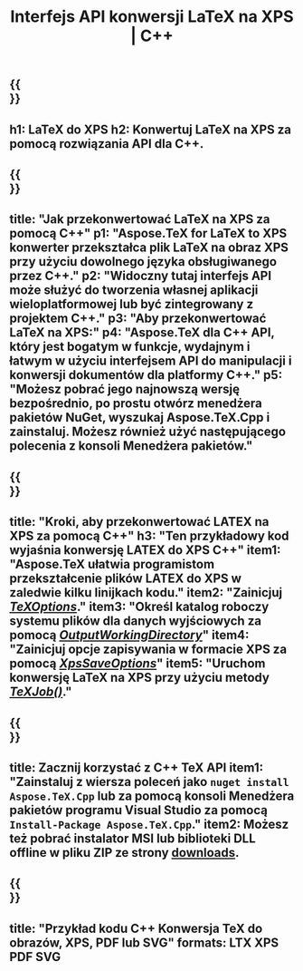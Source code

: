 ﻿---
translation: true
template: /_templates/_conversion-child-cpp.md
title: Interfejs API konwersji LaTeX na XPS | C++
description: Funkcjonalność konwersji LaTeX na XPS. Zintegruj tę lokalną bibliotekę C++ ze swoim projektem lub użyj aplikacji wieloplatformowych, aby przekonwertować LaTeX na XPS.
keywords: lateks do xps api cpp, latex2xps integruje c++
url: /cpp/conversion/latex-to-xps/
family: tex
platformtag: cpp
feature: conversion
informat: LATEX
outformat: XPS
otherformats: BMP PNG JPEG TIFF SVG PDF
---

{{<section banner>}}
---
h1: LaTeX do XPS
h2: Konwertuj LaTeX na XPS za pomocą rozwiązania API dla C++.
---

{{<section overview>}}
---
title: "Jak przekonwertować LaTeX na XPS za pomocą C++"
p1: "Aspose.TeX for LaTeX to XPS konwerter przekształca plik LaTeX na obraz XPS przy użyciu dowolnego języka obsługiwanego przez C++."
p2: "Widoczny tutaj interfejs API może służyć do tworzenia własnej aplikacji wieloplatformowej lub być zintegrowany z projektem C++."
p3: "Aby przekonwertować LaTeX na XPS:"
p4: "Aspose.TeX dla C++ API, który jest bogatym w funkcje, wydajnym i łatwym w użyciu interfejsem API do manipulacji i konwersji dokumentów dla platformy C++."
p5: "Możesz pobrać jego najnowszą wersję bezpośrednio, po prostu otwórz menedżera pakietów NuGet, wyszukaj Aspose.TeX.Cpp i zainstaluj. Możesz również użyć następującego polecenia z konsoli Menedżera pakietów."
---

{{<section feature1>}}
---
title: "Kroki, aby przekonwertować LATEX na XPS za pomocą C++"
h3: "Ten przykładowy kod wyjaśnia konwersję LATEX do XPS C++"
item1: "Aspose.TeX ułatwia programistom przekształcenie plików LATEX do XPS w zaledwie kilku linijkach kodu."
item2: "Zainicjuj [*TeXOptions*](https://reference.aspose.com/tex/cpp/class/aspose.te_x.te_x_options)."
item3: "Określ katalog roboczy systemu plików dla danych wyjściowych za pomocą [*OutputWorkingDirectory*](https://reference.aspose.com/tex/cpp/class/aspose.te_x.te_x_options#aa4f4ea6dab7db5ba1b40800495f16f63)"
item4: "Zainicjuj opcje zapisywania w formacie XPS za pomocą [*XpsSaveOptions*](https://reference.aspose.com/tex/cpp/class/aspose.te_x.presentation.image.xps_save_options)"
item5: "Uruchom konwersję LaTeX na XPS przy użyciu metody [*TeXJob()*](https://reference.aspose.com/tex/cpp/class/aspose.te_x.te_x_job)."
---

{{<section feature2>}}
---
title: Zacznij korzystać z C++ TeX API
item1: "Zainstaluj z wiersza poleceń jako ```nuget install Aspose.TeX.Cpp``` lub za pomocą konsoli Menedżera pakietów programu Visual Studio za pomocą ```Install-Package Aspose.TeX.Cpp```."
item2: Możesz też pobrać instalator MSI lub biblioteki DLL offline w pliku ZIP ze strony [downloads](https://releases.aspose.com/tex/cpp).
---

{{<section widget>}}
---
title: "Przykład kodu C++ Konwersja TeX do obrazów, XPS, PDF lub SVG"
formats: LTX XPS PDF SVG
---